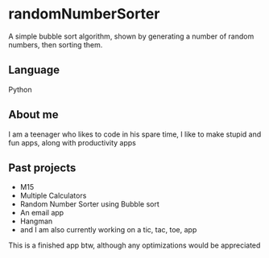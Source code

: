 # randomNumberSorter
A simple bubble sort algorithm, shown by generating a number of random numbers, then sorting them.

## Language
Python

## About me
I am a teenager who likes to code in his spare time, I like to make stupid and fun apps, along with productivity apps

## Past projects
- M15
- Multiple Calculators
- Random Number Sorter using Bubble sort
- An email app
- Hangman
- and I am also currently working on a tic, tac, toe, app

This is a finished app btw, although any optimizations would be appreciated
